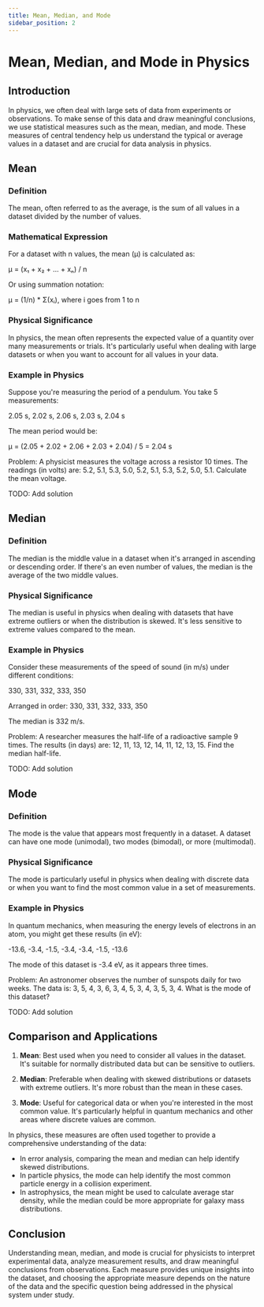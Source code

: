 ```yaml
---
title: Mean, Median, and Mode
sidebar_position: 2
---
```

# Mean, Median, and Mode in Physics

## Introduction

In physics, we often deal with large sets of data from experiments or observations. To make sense of this data and draw meaningful conclusions, we use statistical measures such as the mean, median, and mode. These measures of central tendency help us understand the typical or average values in a dataset and are crucial for data analysis in physics.

## Mean

### Definition

The mean, often referred to as the average, is the sum of all values in a dataset divided by the number of values.

### Mathematical Expression

For a dataset with n values, the mean (μ) is calculated as:

μ = (x₁ + x₂ + ... + xₙ) / n

Or using summation notation:

μ = (1/n) * Σ(xᵢ), where i goes from 1 to n

### Physical Significance

In physics, the mean often represents the expected value of a quantity over many measurements or trials. It's particularly useful when dealing with large datasets or when you want to account for all values in your data.

### Example in Physics

Suppose you're measuring the period of a pendulum. You take 5 measurements:

2.05 s, 2.02 s, 2.06 s, 2.03 s, 2.04 s

The mean period would be:

μ = (2.05 + 2.02 + 2.06 + 2.03 + 2.04) / 5 = 2.04 s

Problem: A physicist measures the voltage across a resistor 10 times. The readings (in volts) are: 5.2, 5.1, 5.3, 5.0, 5.2, 5.1, 5.3, 5.2, 5.0, 5.1. Calculate the mean voltage.

TODO: Add solution

## Median

### Definition

The median is the middle value in a dataset when it's arranged in ascending or descending order. If there's an even number of values, the median is the average of the two middle values.

### Physical Significance

The median is useful in physics when dealing with datasets that have extreme outliers or when the distribution is skewed. It's less sensitive to extreme values compared to the mean.

### Example in Physics

Consider these measurements of the speed of sound (in m/s) under different conditions:

330, 331, 332, 333, 350

Arranged in order: 330, 331, 332, 333, 350

The median is 332 m/s.

Problem: A researcher measures the half-life of a radioactive sample 9 times. The results (in days) are: 12, 11, 13, 12, 14, 11, 12, 13, 15. Find the median half-life.

TODO: Add solution

## Mode

### Definition

The mode is the value that appears most frequently in a dataset. A dataset can have one mode (unimodal), two modes (bimodal), or more (multimodal).

### Physical Significance

The mode is particularly useful in physics when dealing with discrete data or when you want to find the most common value in a set of measurements.

### Example in Physics

In quantum mechanics, when measuring the energy levels of electrons in an atom, you might get these results (in eV):

-13.6, -3.4, -1.5, -3.4, -3.4, -1.5, -13.6

The mode of this dataset is -3.4 eV, as it appears three times.

Problem: An astronomer observes the number of sunspots daily for two weeks. The data is: 3, 5, 4, 3, 6, 3, 4, 5, 3, 4, 3, 5, 3, 4. What is the mode of this dataset?

TODO: Add solution

## Comparison and Applications

1. **Mean**: Best used when you need to consider all values in the dataset. It's suitable for normally distributed data but can be sensitive to outliers.

2. **Median**: Preferable when dealing with skewed distributions or datasets with extreme outliers. It's more robust than the mean in these cases.

3. **Mode**: Useful for categorical data or when you're interested in the most common value. It's particularly helpful in quantum mechanics and other areas where discrete values are common.

In physics, these measures are often used together to provide a comprehensive understanding of the data:

- In error analysis, comparing the mean and median can help identify skewed distributions.
- In particle physics, the mode can help identify the most common particle energy in a collision experiment.
- In astrophysics, the mean might be used to calculate average star density, while the median could be more appropriate for galaxy mass distributions.

## Conclusion

Understanding mean, median, and mode is crucial for physicists to interpret experimental data, analyze measurement results, and draw meaningful conclusions from observations. Each measure provides unique insights into the dataset, and choosing the appropriate measure depends on the nature of the data and the specific question being addressed in the physical system under study.